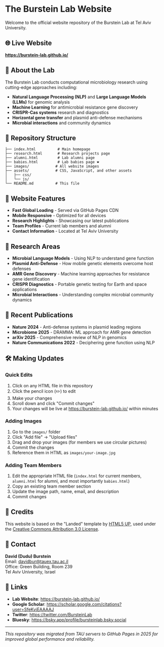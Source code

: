 # The Burstein Lab Website

Welcome to the official website repository of the Burstein Lab at Tel Aviv University.

## 🌐 Live Website
**https://burstein-lab.github.io/**

## 🧬 About the Lab
The Burstein Lab conducts computational microbiology research using cutting-edge approaches including:
- **Natural Language Processing (NLP)** and **Large Language Models (LLMs)** for genomic analysis
- **Machine Learning** for antimicrobial resistance gene discovery
- **CRISPR-Cas systems** research and diagnostics
- **Horizontal gene transfer** and plasmid anti-defense mechanisms
- **Microbial interactions** and community dynamics

## 📁 Repository Structure
```
├── index.html          # Main homepage
├── research.html       # Research projects page
├── alumni.html         # Lab alumni page
├── babies.html         # Lab babies page ❤️
├── images/            # All website images
├── assets/            # CSS, JavaScript, and other assets
│   ├── css/
│   └── js/
└── README.md          # This file
```

## 🚀 Website Features
- **Fast Global Loading** - Served via GitHub Pages CDN
- **Mobile Responsive** - Optimized for all devices
- **Research Highlights** - Showcasing our latest publications
- **Team Profiles** - Current lab members and alumni
- **Contact Information** - Located at Tel Aviv University

## 🔬 Research Areas
- **Microbial Language Models** - Using NLP to understand gene function
- **Plasmid Anti-Defense** - How mobile genetic elements overcome host defenses
- **AMR Gene Discovery** - Machine learning approaches for resistance gene identification
- **CRISPR Diagnostics** - Portable genetic testing for Earth and space applications
- **Microbial Interactions** - Understanding complex microbial community dynamics

## 📝 Recent Publications
- **Nature 2024** - Anti-defense systems in plasmid leading regions
- **Microbiome 2025** - DRAMMA: ML approach for AMR gene detection
- **arXiv 2025** - Comprehensive review of NLP in genomics
- **Nature Communications 2022** - Deciphering gene function using NLP

## 🛠️ Making Updates

### Quick Edits
1. Click on any HTML file in this repository
2. Click the pencil icon (✏️) to edit
3. Make your changes
4. Scroll down and click "Commit changes"
5. Your changes will be live at https://burstein-lab.github.io/ within minutes

### Adding Images
1. Go to the `images/` folder
2. Click "Add file" → "Upload files"
3. Drag and drop your images (for members we use circular pictures)
4. Commit the changes
5. Reference them in HTML as `images/your-image.jpg`

### Adding Team Members
1. Edit the appropriate HTML file (`index.html` for current members, `alumni.html` for alumni, and most importantly `babies.html`)
2. Copy an existing team member section
3. Update the image path, name, email, and description
4. Commit changes

## 🙏 Credits
This website is based on the "Landed" template by [HTML5 UP](https://html5up.net/), used under the [Creative Commons Attribution 3.0 License](https://html5up.net/license).

## 📧 Contact
**David (Dudu) Burstein**  
Email: davidbur@tauex.tau.ac.il  
Office: Green Building, Room 239  
Tel Aviv University, Israel

## 🔗 Links
- **Lab Website**: https://burstein-lab.github.io/
- **Google Scholar**: https://scholar.google.com/citations?user=SfeKvjEAAAAJ
- **Twitter**: https://twitter.com/BursteinLab
- **Bluesky**: https://bsky.app/profile/bursteinlab.bsky.social

---

*This repository was migrated from TAU servers to GitHub Pages in 2025 for improved global performance and reliability.*
